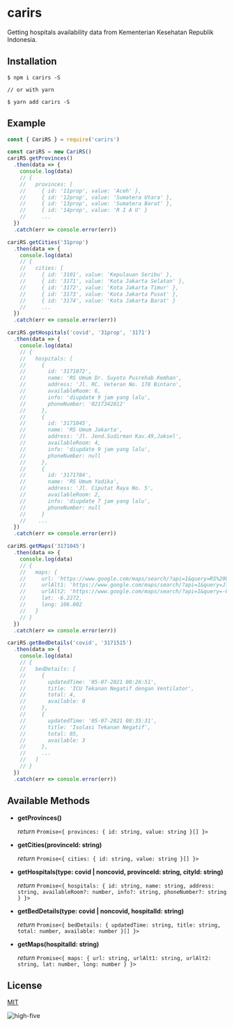 # carirs

Getting hospitals availability data from Kementerian Kesehatan Republik Indonesia.

## Installation

```shell
$ npm i carirs -S

// or with yarn

$ yarn add carirs -S
```

## Example

```js
const { CariRS } = require('carirs')

const cariRS = new CariRS()
cariRS.getProvinces()
  .then(data => {
    console.log(data)
    // {
    //   provinces: [
    //     { id: '11prop', value: 'Aceh' },
    //     { id: '12prop', value: 'Sumatera Utara' },
    //     { id: '13prop', value: 'Sumatera Barat' },
    //     { id: '14prop', value: 'R I A U' }
    //     ...
  })
  .catch(err => console.error(err))

cariRS.getCities('31prop')
  .then(data => {
    console.log(data)
    // {
    //   cities: [
    //     { id: '3101', value: 'Kepulauan Seribu' },
    //     { id: '3171', value: 'Kota Jakarta Selatan' },
    //     { id: '3172', value: 'Kota Jakarta Timur' },
    //     { id: '3173', value: 'Kota Jakarta Pusat' },
    //     { id: '3174', value: 'Kota Jakarta Barat' }
    //     ...
  })
  .catch(err => console.error(err))

cariRS.getHospitals('covid', '31prop', '3171')
  .then(data => {
    console.log(data)
    // {
    //   hospitals: [
    //     {
    //       id: '3171072',
    //       name: 'RS Umum Dr. Suyoto Pusrehab Kemhan',
    //       address: 'Jl. RC. Veteran No. 178 Bintaro',
    //       availableRoom: 6,
    //       info: 'diupdate 9 jam yang lalu',
    //       phoneNumber: '0217342012'
    //     },
    //     {
    //       id: '3171045',
    //       name: 'RS Umum Jakarta',
    //       address: 'Jl. Jend.Sudirman Kav.49,Jaksel',
    //       availableRoom: 4,
    //       info: 'diupdate 9 jam yang lalu',
    //       phoneNumber: null
    //     },
    //     {
    //       id: '3171784',
    //       name: 'RS Umum Yadika',
    //       address: 'Jl. Ciputat Raya No. 5',
    //       availableRoom: 2,
    //       info: 'diupdate 7 jam yang lalu',
    //       phoneNumber: null
    //     }
    //    ...
  })
  .catch(err => console.error(err))

cariRS.getMaps('3171045')
  .then(data => {
    console.log(data)
    // {
    //   maps: {
    //     url: 'https://www.google.com/maps/search/?api=1&query=RS%20Umum%20Jakarta',
    //     urlAlt1: 'https://www.google.com/maps/search/?api=1&query=Jl.%20Jend.Sudirman%20Kav.49%2CJaksel',
    //     urlAlt2: 'https://www.google.com/maps/search/?api=1&query=-6.2272,106.802',
    //     lat: -6.2272,
    //     long: 106.802
    //   }
    // }
  })
  .catch(err => console.error(err))

cariRS.getBedDetails('covid', '3171515')
  .then(data => {
    console.log(data)
    // {
    //   bedDetails: [
    //     {
    //       updatedTime: '05-07-2021 08:26:51',
    //       title: 'ICU Tekanan Negatif dengan Ventilator',
    //       total: 4,
    //       available: 0
    //     },
    //     {
    //       updatedTime: '05-07-2021 08:35:31',
    //       title: 'Isolasi Tekanan Negatif',
    //       total: 85,
    //       available: 3
    //     },
    //     ...
    //   ]
    // }
  })
  .catch(err => console.error(err))
```

## Available Methods

- **getProvinces()**

  *return* `Promise<{ provinces: { id: string, value: string }[] }>`

- **getCities(provinceId: string)**

  *return* `Promise<{ cities: { id: string, value: string }[] }>`

- **getHospitals(type: covid | noncovid, provinceId: string, cityId: string)**

  *return* `Promise<{
    hospitals: {
      id: string,
      name: string,
      address: string,
      availableRoom?: number,
      info?: string,
      phoneNumber?: string
    }
  }>`

- **getBedDetails(type: covid | noncovid, hospitalId: string)**

  *return* `Promise<{
    bedDetails: {
      updatedTime: string,
      title: string,
      total: number,
      available: number
    }[]
  }>`

- **getMaps(hospitalId: string)**

  *return* `Promise<{
    maps: {
      url: string,
      urlAlt1: string,
      urlAlt2: string,
      lat: number,
      long: number
    }
  }>`

## License

[MIT](./LICENSE.md)

![high-five](https://media0.giphy.com/media/26BREWfA5cRZJbMd2/giphy.gif?cid=ecf05e4721370e49dc41cdc59e140f4c0337fcaa46553ddb&rid=giphy.gif)